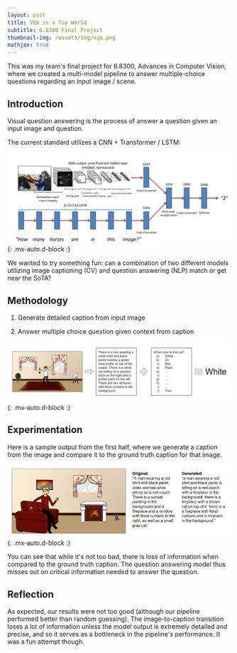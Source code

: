 ```yaml
---
layout: post
title: VQA in a Toy World
subtitle: 6.8300 Final Project
thumbnail-img: /assets/img/vqa.png
mathjax: true
---
```


This was my team's final project for 6.8300, Advances in Computer Vision, where we created a multi-model pipeline to answer multiple-choice questions regarding an input image / scene.

## Introduction

Visual question answering is the process of answer a question given an input image and question.

The current standard utilizes a CNN + Transformer / LSTM:

![overfit](/assets/img/cnn-and-lstm.png){: .mx-auto.d-block :}

We wanted to try something fun: can a combination of two different models utilizing image captioning (CV) and question answering (NLP) match or get near the SoTA?

## Methodology

1. Generate detailed caption from input image

2. Answer multiple choice question given context from caption

![overfit](/assets/img/cv-pipeline.png){: .mx-auto.d-block :}

## Experimentation

Here is a sample output from the first half, where we generate a caption from the image and compare it to the ground truth caption for that image.

![overfit](/assets/img/image-captioning.png){: .mx-auto.d-block :}

You can see that while it's not too bad, there is loss of information when compared to the ground truth caption. The question answering model thus misses out on critical information needed to answer the question.

## Reflection

As expected, our results were not too good (although our pipeline performed better than random guessing). The image-to-caption transition loses a lot of information unless the model output is extremely detailed and precise, and so it serves as a bottleneck in the pipeline's performance. It was a fun attempt though.
